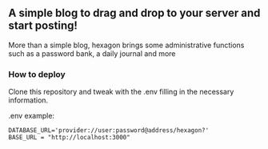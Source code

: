 ## A simple blog to drag and drop to your server and start posting!
More than a simple blog, hexagon brings some administrative functions such as a password bank, a daily journal and more

### How to deploy
Clone this repository and tweak with the .env filling in the necessary information.

.env example:
```
DATABASE_URL='provider://user:password@address/hexagon?'
BASE_URL = "http://localhost:3000"
```
